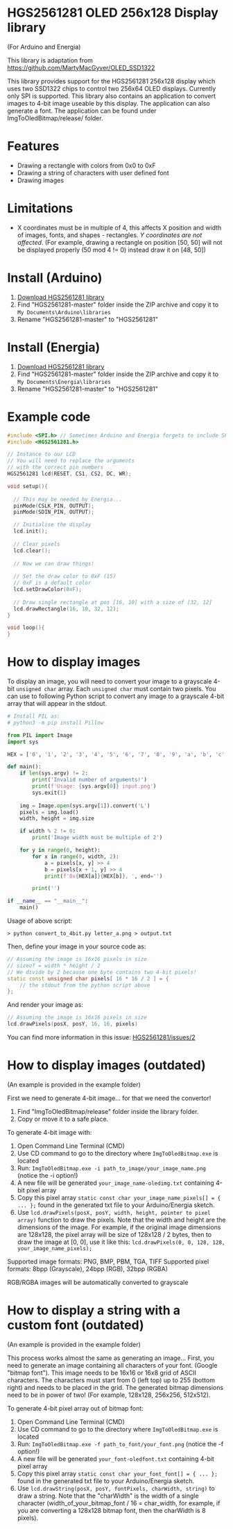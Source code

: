 # HGS2561281 OLED 256x128 Display library
(For Arduino and Energia)

This library is adaptation from <https://github.com/MartyMacGyver/OLED_SSD1322>

This library provides support for the HGS2561281 256x128 display which uses two SSD1322 chips to control two 256x64 OLED displays. Currently only SPI is supported. This library also contains an application to convert images to 4-bit image useable by this display. The application can also generate a font. The application can be found under ImgToOledBitmap/release/ folder.

# Features
* Drawing a rectangle with colors from 0x0 to 0xF
* Drawing a string of characters with user defined font
* Drawing images
 
# Limitations
* X coordinates must be in multiple of 4, this affects X position and width of images, fonts, and shapes - rectangles. *Y coordinates are not affected*. (For example, drawing a rectangle on position [50, 50] will not be displayed properly (50 mod 4 != 0) instead draw it on [48, 50])

# Install (Arduino)
1. [Download HGS2561281 library](https://github.com/matusnovak/HGS2561281/archive/master.zip)
2. Find "HGS2561281-master" folder inside the ZIP archive and copy it to `My Documents\Arduino\libraries`
3. Rename "HGS2561281-master" to "HGS2561281"

# Install (Energia)
1. [Download HGS2561281 library](https://github.com/matusnovak/HGS2561281/archive/master.zip)
2. Find "HGS2561281-master" folder inside the ZIP archive and copy it to `My Documents\Energia\libraries`
3. Rename "HGS2561281-master" to "HGS2561281"

# Example code
``` C++
#include <SPI.h> // Sometimes Arduino and Energia forgets to include SPI dir if this line is not present
#include <HGS2561281.h>

// Instance to our LCD
// You will need to replace the arguments
// with the correct pin numbers
HGS2561281 lcd(RESET, CS1, CS2, DC, WR);

void setup(){
  
  // This may be needed by Energia...
  pinMode(CSLK_PIN, OUTPUT);
  pinMode(SDIN_PIN, OUTPUT);

  // Initialise the display
  lcd.init();
  
  // Clear pixels
  lcd.clear();
  
  // Now we can draw things!
  
  // Set the draw color to 0xF (15)
  // 0xF is a default color
  lcd.setDrawColor(0xF);
  
  // Draw single rectangle at pos [16, 10] with a size of [32, 12]
  lcd.drawRectangle(16, 10, 32, 12);
}

void loop(){
}
```

# How to display images

To display an image, you will need to convert your image to a grayscale 4-bit `unsigned char` array. Each `unsigned char` must contain two pixels. You can use to following Python script to convert any image to a grayscale 4-bit array that will appear in the stdout.

```python
# Install PIL as:
# python3 -m pip install Pillow

from PIL import Image
import sys

HEX = ['0', '1', '2', '3', '4', '5', '6', '7', '8', '9', 'a', 'b', 'c', 'd', 'e', 'f']

def main():
    if len(sys.argv) != 2:
        print('Invalid number of arguments!')
        print(f'Usage: {sys.argv[0]} input.png')
        sys.exit(1)
        
    img = Image.open(sys.argv[1]).convert('L')
    pixels = img.load()
    width, height = img.size

    if width % 2 != 0:
        print('Image width must be multiple of 2')

    for y in range(0, height):
        for x in range(0, width, 2):
            a = pixels[x, y] >> 4
            b = pixels[x + 1, y] >> 4
            print(f'0x{HEX[a]}{HEX[b]}, ', end='')

        print('')

if __name__ == "__main__":
    main()
```

Usage of above script:

```
> python convert_to_4bit.py letter_a.png > output.txt
```

Then, define your image in your source code as:

```cpp
// Assuming the image is 16x16 pixels in size
// sizeof = width * height / 2
// We divide by 2 because one byte contains two 4-bit pixels!
static const unsigned char pixels[ 16 * 16 / 2 ] = {
    // the stdout from the python script above
};
```

And render your image as:

```cpp
// Assuming the image is 16x16 pixels in size
lcd.drawPixels(posX, posY, 16, 16, pixels)
```

You can find more information in this issue: [HGS2561281/issues/2](https://github.com/matusnovak/HGS2561281/issues/2)

# How to display images (outdated)

(An example is provided in the example folder)

First we need to generate 4-bit image... for that we need the convertor!

1. Find "ImgToOledBitmap/release" folder inside the library folder.
2. Copy or move it to a safe place.

To generate 4-bit image with:

1. Open Command Line Terminal (CMD)
2. Use CD command to go to the directory where `ImgToOledBitmap.exe` is located
3. Run: `ImgToOledBitmap.exe -i path_to_image/your_image_name.png` (notice the -i option!)
4. A new file will be generated `your_image_name-oledimg.txt` containing 4-bit pixel array
5. Copy this pixel array `static const char your_image_name_pixels[] = { ... };` found in the generated txt file to your Arduino/Energia sketch.
6. Use `lcd.drawPixels(posX, posY, width, height, pointer to pixel array)` function to draw the pixels. Note that the width and height are the dimensions of the image. For example, if the original image dimensions are 128x128, the pixel array will be size of 128x128 / 2 bytes, then to draw the image at [0, 0], use it like this: `lcd.drawPixels(0, 0, 128, 128, your_image_name_pixels);`

Supported image formats: PNG, BMP, PBM, TGA, TIFF
Supported pixel formats: 8bpp (Grayscale), 24bpp (RGB), 32bpp (RGBA)

RGB/RGBA images will be automatically converted to grayscale

# How to display a string with a custom font (outdated)

(An example is provided in the example folder)

This process works almost the same as generating an image... First, you need to generate an image containing all characters of your font. (Google "bitmap font"). This image needs to be 16x16 or 16x8 grid of ASCII characters. The characters must start from 0 (left top) up to 255 (bottom right) and needs to be placed in the grid. The generated bitmap dimensions need to be in power of two! (For example, 128x128, 256x256, 512x512).

To generate 4-bit pixel array out of bitmap font:

1. Open Command Line Terminal (CMD)
2. Use CD command to go to the directory where `ImgToOledBitmap.exe` is located
3. Run: `ImgToOledBitmap.exe -f path_to_font/your_font.png` (notice the -f option!)
4. A new file will be generated `your_font-oledfont.txt` containing 4-bit pixel array
5. Copy this pixel array `static const char your_font_font[] = { ... };` found in the generated txt file to your Arduino/Energia sketch.
6. Use `lcd.drawString(posX, posY, fontPixels, charWidth, string)` to draw a string. Note that the "charWidth" is the width of a single character (width_of_your_bitmap_font / 16 = char_width, for example, if you are converting a 128x128 bitmap font, then the charWidth is 8 pixels). 

